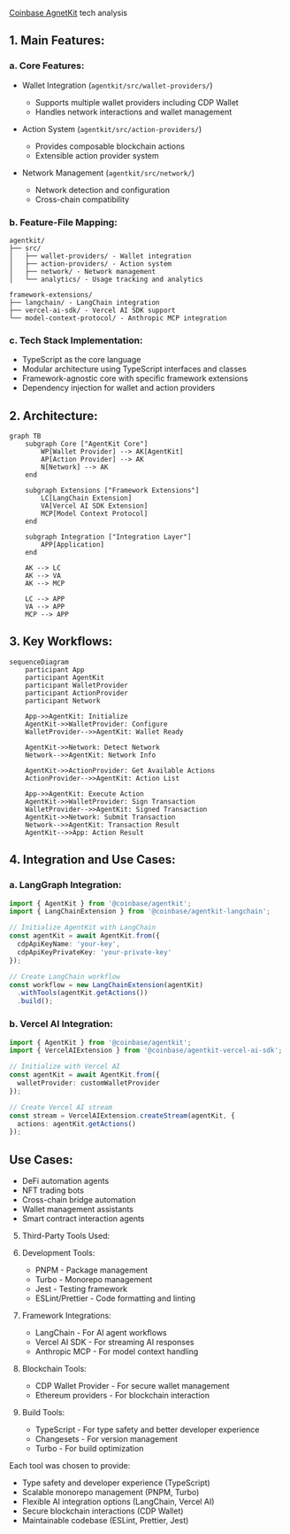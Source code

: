 [Coinbase AgnetKit](https://github.com/coinbase/agentkit) tech analysis

## 1. Main Features:

### a. Core Features:
- Wallet Integration (`agentkit/src/wallet-providers/`)
  - Supports multiple wallet providers including CDP Wallet
  - Handles network interactions and wallet management
  
- Action System (`agentkit/src/action-providers/`)
  - Provides composable blockchain actions
  - Extensible action provider system
  
- Network Management (`agentkit/src/network/`)
  - Network detection and configuration
  - Cross-chain compatibility

### b. Feature-File Mapping:
```
agentkit/
├── src/
│   ├── wallet-providers/ - Wallet integration
│   ├── action-providers/ - Action system
│   ├── network/ - Network management
│   └── analytics/ - Usage tracking and analytics

framework-extensions/
├── langchain/ - LangChain integration
├── vercel-ai-sdk/ - Vercel AI SDK support
└── model-context-protocol/ - Anthropic MCP integration
```

### c. Tech Stack Implementation:
- TypeScript as the core language
- Modular architecture using TypeScript interfaces and classes
- Framework-agnostic core with specific framework extensions
- Dependency injection for wallet and action providers

## 2. Architecture:

```mermaid
graph TB
    subgraph Core ["AgentKit Core"]
        WP[Wallet Provider] --> AK[AgentKit]
        AP[Action Provider] --> AK
        N[Network] --> AK
    end
    
    subgraph Extensions ["Framework Extensions"]
        LC[LangChain Extension]
        VA[Vercel AI SDK Extension]
        MCP[Model Context Protocol]
    end
    
    subgraph Integration ["Integration Layer"]
        APP[Application]
    end
    
    AK --> LC
    AK --> VA
    AK --> MCP
    
    LC --> APP
    VA --> APP
    MCP --> APP
```

## 3. Key Workflows:

```mermaid
sequenceDiagram
    participant App
    participant AgentKit
    participant WalletProvider
    participant ActionProvider
    participant Network

    App->>AgentKit: Initialize
    AgentKit->>WalletProvider: Configure
    WalletProvider-->>AgentKit: Wallet Ready
    
    AgentKit->>Network: Detect Network
    Network-->>AgentKit: Network Info
    
    AgentKit->>ActionProvider: Get Available Actions
    ActionProvider-->>AgentKit: Action List
    
    App->>AgentKit: Execute Action
    AgentKit->>WalletProvider: Sign Transaction
    WalletProvider-->>AgentKit: Signed Transaction
    AgentKit->>Network: Submit Transaction
    Network-->>AgentKit: Transaction Result
    AgentKit-->>App: Action Result
```

## 4. Integration and Use Cases:

### a. LangGraph Integration:
```typescript
import { AgentKit } from '@coinbase/agentkit';
import { LangChainExtension } from '@coinbase/agentkit-langchain';

// Initialize AgentKit with LangChain
const agentKit = await AgentKit.from({
  cdpApiKeyName: 'your-key',
  cdpApiKeyPrivateKey: 'your-private-key'
});

// Create LangChain workflow
const workflow = new LangChainExtension(agentKit)
  .withTools(agentKit.getActions())
  .build();
```

### b. Vercel AI Integration:
```typescript
import { AgentKit } from '@coinbase/agentkit';
import { VercelAIExtension } from '@coinbase/agentkit-vercel-ai-sdk';

// Initialize with Vercel AI
const agentKit = await AgentKit.from({
  walletProvider: customWalletProvider
});

// Create Vercel AI stream
const stream = VercelAIExtension.createStream(agentKit, {
  actions: agentKit.getActions()
});
```

## Use Cases:
- DeFi automation agents
- NFT trading bots
- Cross-chain bridge automation
- Wallet management assistants
- Smart contract interaction agents

5. Third-Party Tools Used:

1. Development Tools:
   - PNPM - Package management
   - Turbo - Monorepo management
   - Jest - Testing framework
   - ESLint/Prettier - Code formatting and linting

2. Framework Integrations:
   - LangChain - For AI agent workflows
   - Vercel AI SDK - For streaming AI responses
   - Anthropic MCP - For model context handling

3. Blockchain Tools:
   - CDP Wallet Provider - For secure wallet management
   - Ethereum providers - For blockchain interaction

4. Build Tools:
   - TypeScript - For type safety and better developer experience
   - Changesets - For version management
   - Turbo - For build optimization

Each tool was chosen to provide:
- Type safety and developer experience (TypeScript)
- Scalable monorepo management (PNPM, Turbo)
- Flexible AI integration options (LangChain, Vercel AI)
- Secure blockchain interactions (CDP Wallet)
- Maintainable codebase (ESLint, Prettier, Jest)

